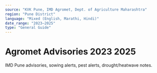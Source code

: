 ```yaml
---
source: "KVK Pune, IMD Agromet, Dept. of Agriculture Maharashtra"
region: "Pune District"
language: "Mixed (English, Marathi, Hindi)"
date_range: "2023–2025"
type: "General Guide"
---
```

# Agromet Advisories 2023 2025
IMD Pune advisories, sowing alerts, pest alerts, drought/heatwave notes.
